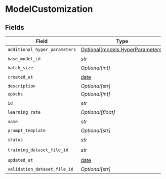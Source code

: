 # ModelCustomization


## Fields

| Field                                                                | Type                                                                 | Required                                                             | Description                                                          |
| -------------------------------------------------------------------- | -------------------------------------------------------------------- | -------------------------------------------------------------------- | -------------------------------------------------------------------- |
| `additional_hyper_parameters`                                        | [Optional[models.HyperParameters]](../models/hyperparameters.md)     | :heavy_minus_sign:                                                   | N/A                                                                  |
| `base_model_id`                                                      | *str*                                                                | :heavy_check_mark:                                                   | N/A                                                                  |
| `batch_size`                                                         | *Optional[int]*                                                      | :heavy_minus_sign:                                                   | N/A                                                                  |
| `created_at`                                                         | [date](https://docs.python.org/3/library/datetime.html#date-objects) | :heavy_check_mark:                                                   | N/A                                                                  |
| `description`                                                        | *Optional[str]*                                                      | :heavy_minus_sign:                                                   | N/A                                                                  |
| `epochs`                                                             | *Optional[int]*                                                      | :heavy_minus_sign:                                                   | N/A                                                                  |
| `id`                                                                 | *str*                                                                | :heavy_check_mark:                                                   | N/A                                                                  |
| `learning_rate`                                                      | *Optional[float]*                                                    | :heavy_minus_sign:                                                   | N/A                                                                  |
| `name`                                                               | *str*                                                                | :heavy_check_mark:                                                   | N/A                                                                  |
| `prompt_template`                                                    | *Optional[str]*                                                      | :heavy_minus_sign:                                                   | N/A                                                                  |
| `status`                                                             | *str*                                                                | :heavy_check_mark:                                                   | N/A                                                                  |
| `training_dataset_file_id`                                           | *str*                                                                | :heavy_check_mark:                                                   | N/A                                                                  |
| `updated_at`                                                         | [date](https://docs.python.org/3/library/datetime.html#date-objects) | :heavy_check_mark:                                                   | N/A                                                                  |
| `validation_dataset_file_id`                                         | *Optional[str]*                                                      | :heavy_minus_sign:                                                   | N/A                                                                  |